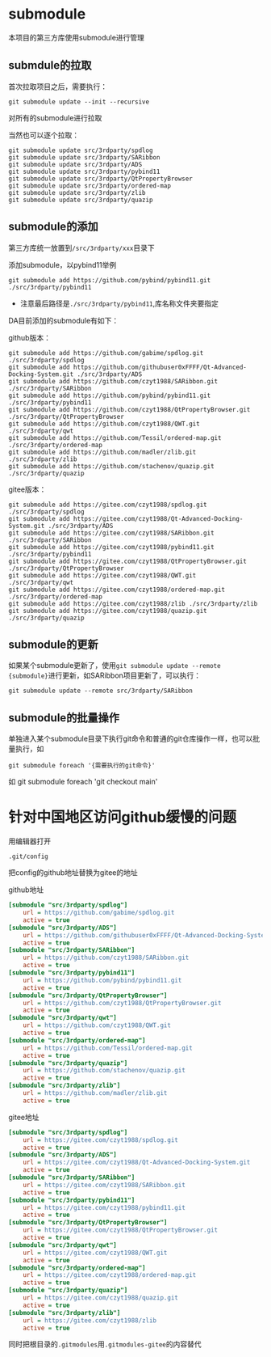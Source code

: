 # submodule

本项目的第三方库使用submodule进行管理

## submdule的拉取

首次拉取项目之后，需要执行：

```shell
git submodule update --init --recursive
```

对所有的submodule进行拉取

当然也可以逐个拉取：

```shell
git submodule update src/3rdparty/spdlog
git submodule update src/3rdparty/SARibbon
git submodule update src/3rdparty/ADS
git submodule update src/3rdparty/pybind11
git submodule update src/3rdparty/QtPropertyBrowser
git submodule update src/3rdparty/ordered-map
git submodule update src/3rdparty/zlib
git submodule update src/3rdparty/quazip
```

## submodule的添加

第三方库统一放置到`/src/3rdparty/xxx`目录下

添加submodule，以pybind11举例

`git submodule add https://github.com/pybind/pybind11.git ./src/3rdparty/pybind11`

- 注意最后路径是`./src/3rdparty/pybind11`,库名称文件夹要指定

DA目前添加的submodule有如下：

github版本：

```shell
git submodule add https://github.com/gabime/spdlog.git ./src/3rdparty/spdlog
git submodule add https://github.com/githubuser0xFFFF/Qt-Advanced-Docking-System.git ./src/3rdparty/ADS
git submodule add https://github.com/czyt1988/SARibbon.git ./src/3rdparty/SARibbon
git submodule add https://github.com/pybind/pybind11.git ./src/3rdparty/pybind11
git submodule add https://github.com/czyt1988/QtPropertyBrowser.git ./src/3rdparty/QtPropertyBrowser
git submodule add https://github.com/czyt1988/QWT.git ./src/3rdparty/qwt
git submodule add https://github.com/Tessil/ordered-map.git ./src/3rdparty/ordered-map
git submodule add https://github.com/madler/zlib.git ./src/3rdparty/zlib
git submodule add https://github.com/stachenov/quazip.git ./src/3rdparty/quazip
```

gitee版本：
```shell
git submodule add https://gitee.com/czyt1988/spdlog.git ./src/3rdparty/spdlog
git submodule add https://gitee.com/czyt1988/Qt-Advanced-Docking-System.git ./src/3rdparty/ADS
git submodule add https://gitee.com/czyt1988/SARibbon.git ./src/3rdparty/SARibbon
git submodule add https://gitee.com/czyt1988/pybind11.git ./src/3rdparty/pybind11
git submodule add https://gitee.com/czyt1988/QtPropertyBrowser.git ./src/3rdparty/QtPropertyBrowser
git submodule add https://gitee.com/czyt1988/QWT.git ./src/3rdparty/qwt
git submodule add https://gitee.com/czyt1988/ordered-map.git ./src/3rdparty/ordered-map
git submodule add https://gitee.com/czyt1988/zlib ./src/3rdparty/zlib
git submodule add https://gitee.com/czyt1988/quazip.git ./src/3rdparty/quazip
```
## submodule的更新

如果某个submodule更新了，使用`git submodule update --remote {submodule}`进行更新，如SARibbon项目更新了，可以执行：

```shell
git submodule update --remote src/3rdparty/SARibbon
```

## submodule的批量操作

单独进入某个submodule目录下执行git命令和普通的git仓库操作一样，也可以批量执行，如

`git submodule foreach '{需要执行的git命令}'`

如 git submodule foreach 'git checkout main'

# 针对中国地区访问github缓慢的问题

用编辑器打开

```
.git/config
```

把config的github地址替换为gitee的地址

github地址

```ini
[submodule "src/3rdparty/spdlog"]
	url = https://github.com/gabime/spdlog.git
	active = true
[submodule "src/3rdparty/ADS"]
	url = https://github.com/githubuser0xFFFF/Qt-Advanced-Docking-System.git
	active = true
[submodule "src/3rdparty/SARibbon"]
	url = https://github.com/czyt1988/SARibbon.git
	active = true
[submodule "src/3rdparty/pybind11"]
	url = https://github.com/pybind/pybind11.git
	active = true
[submodule "src/3rdparty/QtPropertyBrowser"]
	url = https://github.com/czyt1988/QtPropertyBrowser.git
	active = true
[submodule "src/3rdparty/qwt"]
	url = https://github.com/czyt1988/QWT.git
	active = true
[submodule "src/3rdparty/ordered-map"]
	url = https://github.com/Tessil/ordered-map.git
	active = true
[submodule "src/3rdparty/quazip"]
	url = https://github.com/stachenov/quazip.git
	active = true
[submodule "src/3rdparty/zlib"]
	url = https://github.com/madler/zlib.git
	active = true
```

gitee地址

```ini
[submodule "src/3rdparty/spdlog"]
	url = https://gitee.com/czyt1988/spdlog.git
	active = true
[submodule "src/3rdparty/ADS"]
	url = https://gitee.com/czyt1988/Qt-Advanced-Docking-System.git
	active = true
[submodule "src/3rdparty/SARibbon"]
	url = https://gitee.com/czyt1988/SARibbon.git
	active = true
[submodule "src/3rdparty/pybind11"]
	url = https://gitee.com/czyt1988/pybind11.git
	active = true
[submodule "src/3rdparty/QtPropertyBrowser"]
	url = https://gitee.com/czyt1988/QtPropertyBrowser.git
	active = true
[submodule "src/3rdparty/qwt"]
	url = https://gitee.com/czyt1988/QWT.git
	active = true
[submodule "src/3rdparty/ordered-map"]
	url = https://gitee.com/czyt1988/ordered-map.git
	active = true
[submodule "src/3rdparty/quazip"]
	url = https://gitee.com/czyt1988/quazip.git
	active = true
[submodule "src/3rdparty/zlib"]
	url = https://gitee.com/czyt1988/zlib
	active = true
```

同时把根目录的`.gitmodules`用`.gitmodules-gitee`的内容替代